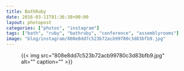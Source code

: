 ```yaml
---
title: BathRuby
date: 2016-03-11T01:36:38+00:00
layout: photopost
categories: ["photos", "instagram"]
tags: ["bath", "ruby", "bathruby", "conference", "assemblyrooms"]
image: "blog/instagram/808e8dd7c523b72acb99780c3d83bfb9.jpg"
---
```


<figure class="photo photo--square">
  {{< img src="808e8dd7c523b72acb99780c3d83bfb9.jpg" alt="" caption="" >}}

</figure>


